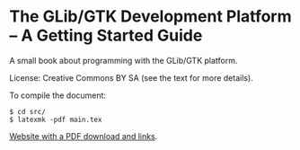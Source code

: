 The GLib/GTK Development Platform – A Getting Started Guide
===========================================================

A small book about programming with the GLib/GTK platform.

License: Creative Commons BY SA (see the text for more details).

To compile the document:
```
$ cd src/
$ latexmk -pdf main.tex
```

[Website with a PDF download and links](https://people.gnome.org/~swilmet/glib-gtk-book/).
